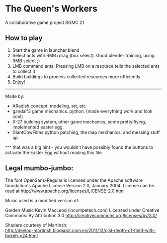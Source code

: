 # The Queen's Workers
A collaborative game project BGMC 21

## How to play

1. Start the game in launcher.blend
2. Select ants with RMB+drag (box select). Good blender training, using RMB select ;)
3. LMB command ants; Pressing LMB on a resource tells the selected ants to collect it
4. Build buildings to process collected resources more efficiently
5. Enjoy!

----

Made by:

* ARadish         concept, modeling, art, etc
* gandalf3        game mechanics. python. (made everything work and look cool)
* X-27            building system, other game mechanics, some prettyifiying, implemented easter egg.
* GiantCowFilms   python patching, the map mechanics, and messing stuff up

^^^ that was a big hint - you wouldn't have possibly found the buttons to activate the Easter Egg without reading this file.


## Legal mumbo-jumbo:

The font OpenSans-Regular is licensed under the Apache software foundation's Apache License Version 2.0, January 2004. License can be read at http://www.apache.org/licenses/LICENSE-2.0.html


Music used is a modified version of:

Garden Music Kevin MacLeod (incompetech.com)
Licensed under Creative Commons: By Attribution 3.0
http://creativecommons.org/licenses/by/3.0/


Shaders courtesy of Martinsh:  
http://devlog-martinsh.blogspot.com.es/2011/12/glsl-depth-of-field-with-bokeh-v24.html


